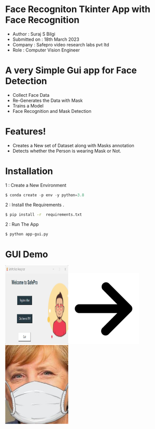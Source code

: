 # Face Recogniton Tkinter App with Face Recognition

  - Author : Suraj S Bilgi
  - Submitted on : 18th March 2023
  - Company : Safepro video research labs pvt ltd 
  - Role : Computer Vision Engineer


# A very Simple Gui app for Face Detection 

  - Collect Face Data
  - Re-Generates the Data with Mask
  - Trains a Model
  - Face Recognition and Mask Detection

#  Features!

  - Creates a New set of Dataset along with Masks annotation
  - Detects whether the Person is wearing Mask or Not. 
  
  
# Installation

1 : Create a New Environment

```py
$ conda create -p env -y python=3.8
```

2 : Install the Requirements .
```sh
$ pip install -r  requirements.txt
```

2 : Run The App 

```sh
$ python app-gui.py
```

# GUI Demo
<p>
<p align="left"><img height="250" width=200" src="https://github.com/SurajBilgi/SurajB-FaceRecognition/blob/deployed/GUI_Interface.png" alt="01-1"/><img src="https://github.com/Garvit-32/Face-recognition-in-presence-of-Mask/blob/master/readmeImages/arrow.png" alt="arrow"/><img height="250" width=200" src="https://github.com/Garvit-32/Face-recognition-in-presence-of-Mask/blob/master/readmeImages/01-2.jpg" alt="01-2"/>
</p>
</p>
